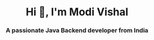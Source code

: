 <h1 align="center">Hi 👋, I'm Modi Vishal</h1>
<h3 align="center">A passionate Java Backend developer from India</h3>
